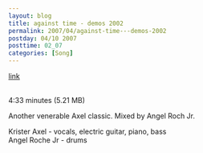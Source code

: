 ```yaml
---
layout: blog
title: against time - demos 2002
permalink: 2007/04/against-time---demos-2002
postday: 04/10 2007
posttime: 02_07
categories: [Song]
---
```


<a href="http://kristeraxel.com/media/vault/01againsttime.mp3">link</a>

<br />4:33 minutes (5.21 MB)<p>Another venerable Axel classic. Mixed by Angel Roch Jr.</p>
<p>Krister Axel - vocals, electric guitar, piano, bass<br />
Angel Roche Jr - drums</p>
